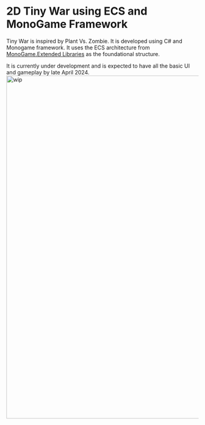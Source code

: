 # 2D Tiny War using ECS and MonoGame Framework

Tiny War is inspired by Plant Vs. Zombie. It is developed using C# and Monogame framework. It uses the ECS architecture from [MonoGame.Extended Libraries](https://www.monogameextended.net/docs/features/entities/entities/#destroying-entities) as the foundational structure.

It is currently under development and is expected to have all the basic UI and gameplay by late April 2024.
<img src="https://github.com/ngol0/2D-TinyWar/main/demo_wip.png" width="900" title="wip">

